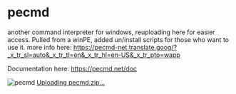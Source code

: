 # pecmd
another command interpreter for windows, reuploading here for easier access.
Pulled from a winPE, added un/install scripts for those who want to use it.
more info here: https://pecmd-net.translate.goog/?_x_tr_sl=auto&_x_tr_tl=en&_x_tr_hl=en-US&_x_tr_pto=wapp

Documentation here: https://pecmd.net/doc


![pecmd](https://github.com/user-attachments/assets/da4777e0-a1fb-4ff9-bca2-b2ceea064103)
[Uploading pecmd.zip…]()
